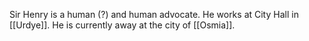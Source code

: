 Sir Henry is a human (?) and human advocate. He works at City Hall in [[Urdye]]. He is currently away at the city of [[Osmia]].

